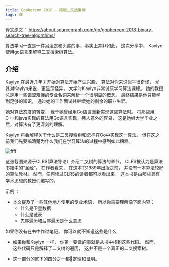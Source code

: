 ```yaml
---
title: Gophercon 2018 - 简明二叉搜索树
tags: 译
---
```


译文原文： https://about.sourcegraph.com/go/gophercon-2018-binary-search-tree-algorithms/

算法学习一直是一件另沮丧和头疼的事，事实上并非如此， 这次分享中， Kaylyn 使用go语言来解释二叉搜索树算法。   

## 介绍
Kaylyn 在最近几年才开始对算法开始产生兴趣， 算法对你来说似乎很奇怪， 尤其对Kaylyn来说，更显示怪异， 大学时Kaylyn非常讨厌学习算法课程。 她的教授总是用一些诲涩难懂的专业名词来解析一个很明显的概念。 最终结果是他只能学到足够的知识， 通过她的工作面试并继续她的剩余的职业生涯。  

她对算法态度的转变， 缘于她曾经用Go语言重新实现这些算法时。   将那些用C++和java实现的算法用Go语言实现，另人意外的容易， 这是她继大学毕业之后，对算法有了更深刻的理解。  

Kaylyn 将会解释关于什么是二叉搜索树和怎样在Go中实现这一算法。  但在这之前我们先要搞清楚为什么我们在学习算法的过程中感到如此糟糕。  

![ffff](https://user-images.githubusercontent.com/9022011/44757761-fdfd3100-aaed-11e8-8efb-bcac3d9aebb4.png)

这张截图来源于CLRS(算法导论）介绍二叉树的算法的章节。 CLRS被认为是算法书籍中的“圣经“， 在作者看来，  在这本书1989年出版之前， 并没有一本算法较好的算法教材。 
然而，任何读过CLRS的读者都可以看出来， 这本书是由那些具有学术思想的教授们编写的。   

示例 ： 

- 本文提及了一些其他地方使用的专业术语， 所以你需要理解像下面内容： 
    - 什么是卫星数据
    - 什么是链表
    - 先序遍历和后序遍历是什么意思

如果你没有在书中作过笔记， 你可以就不知道这些是什么

- 如果你和Kaylyn 一样， 你第一要做的事就是从书中找到这些代码。 然而， 这些代码只是解释了二叉树的遍历， 这并不是一个真正的二叉搜索树。

- 这一部分的底下的四分之一都定理和证明。 